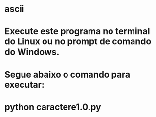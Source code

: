 # ascii
# Execute este programa no terminal do Linux ou no prompt de comando do Windows.
# Segue abaixo o comando para executar:
# python caractere1.0.py
